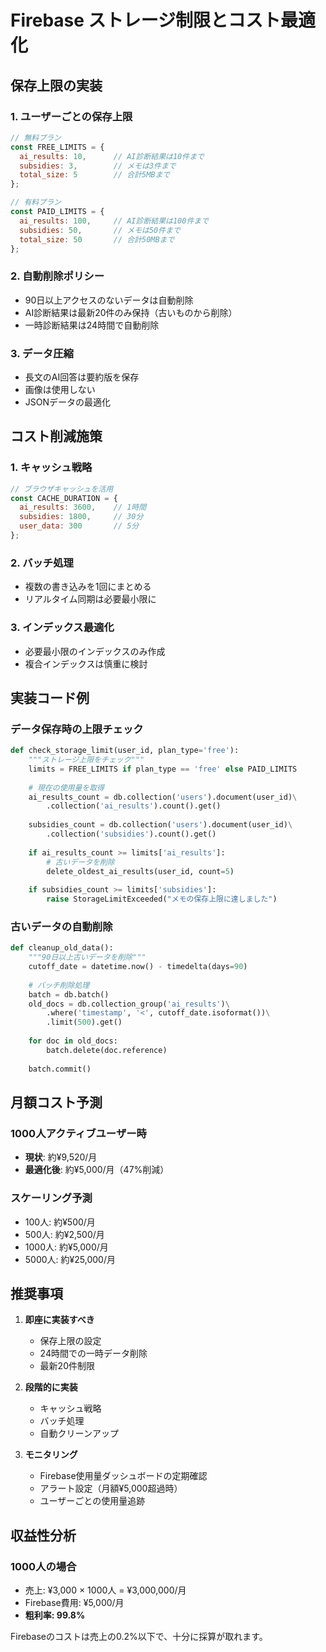 # Firebase ストレージ制限とコスト最適化

## 保存上限の実装

### 1. ユーザーごとの保存上限
```javascript
// 無料プラン
const FREE_LIMITS = {
  ai_results: 10,      // AI診断結果は10件まで
  subsidies: 3,        // メモは3件まで
  total_size: 5        // 合計5MBまで
};

// 有料プラン
const PAID_LIMITS = {
  ai_results: 100,     // AI診断結果は100件まで
  subsidies: 50,       // メモは50件まで
  total_size: 50       // 合計50MBまで
};
```

### 2. 自動削除ポリシー
- 90日以上アクセスのないデータは自動削除
- AI診断結果は最新20件のみ保持（古いものから削除）
- 一時診断結果は24時間で自動削除

### 3. データ圧縮
- 長文のAI回答は要約版を保存
- 画像は使用しない
- JSONデータの最適化

## コスト削減施策

### 1. キャッシュ戦略
```javascript
// ブラウザキャッシュを活用
const CACHE_DURATION = {
  ai_results: 3600,    // 1時間
  subsidies: 1800,     // 30分
  user_data: 300       // 5分
};
```

### 2. バッチ処理
- 複数の書き込みを1回にまとめる
- リアルタイム同期は必要最小限に

### 3. インデックス最適化
- 必要最小限のインデックスのみ作成
- 複合インデックスは慎重に検討

## 実装コード例

### データ保存時の上限チェック
```python
def check_storage_limit(user_id, plan_type='free'):
    """ストレージ上限をチェック"""
    limits = FREE_LIMITS if plan_type == 'free' else PAID_LIMITS
    
    # 現在の使用量を取得
    ai_results_count = db.collection('users').document(user_id)\
        .collection('ai_results').count().get()
    
    subsidies_count = db.collection('users').document(user_id)\
        .collection('subsidies').count().get()
    
    if ai_results_count >= limits['ai_results']:
        # 古いデータを削除
        delete_oldest_ai_results(user_id, count=5)
    
    if subsidies_count >= limits['subsidies']:
        raise StorageLimitExceeded("メモの保存上限に達しました")
```

### 古いデータの自動削除
```python
def cleanup_old_data():
    """90日以上古いデータを削除"""
    cutoff_date = datetime.now() - timedelta(days=90)
    
    # バッチ削除処理
    batch = db.batch()
    old_docs = db.collection_group('ai_results')\
        .where('timestamp', '<', cutoff_date.isoformat())\
        .limit(500).get()
    
    for doc in old_docs:
        batch.delete(doc.reference)
    
    batch.commit()
```

## 月額コスト予測

### 1000人アクティブユーザー時
- **現状**: 約¥9,520/月
- **最適化後**: 約¥5,000/月（47%削減）

### スケーリング予測
- 100人: 約¥500/月
- 500人: 約¥2,500/月
- 1000人: 約¥5,000/月
- 5000人: 約¥25,000/月

## 推奨事項

1. **即座に実装すべき**
   - 保存上限の設定
   - 24時間での一時データ削除
   - 最新20件制限

2. **段階的に実装**
   - キャッシュ戦略
   - バッチ処理
   - 自動クリーンアップ

3. **モニタリング**
   - Firebase使用量ダッシュボードの定期確認
   - アラート設定（月額¥5,000超過時）
   - ユーザーごとの使用量追跡

## 収益性分析

### 1000人の場合
- 売上: ¥3,000 × 1000人 = ¥3,000,000/月
- Firebase費用: ¥5,000/月
- **粗利率: 99.8%**

Firebaseのコストは売上の0.2%以下で、十分に採算が取れます。